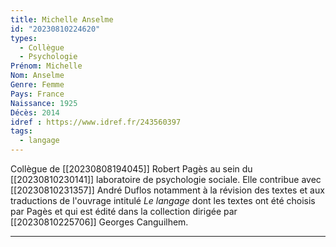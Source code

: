 ```yaml
---
title: Michelle Anselme
id: "20230810224620"
types:
  - Collègue
  - Psychologie
Prénom: Michelle
Nom: Anselme
Genre: Femme
Pays: France
Naissance: 1925
Décès: 2014
idref : https://www.idref.fr/243560397
tags:
  - langage
---
```



Collègue de [[20230808194045]] Robert Pagès au sein du [[20230810230141]] laboratoire de psychologie sociale.  Elle contribue avec [[20230810231357]] André Duflos notamment à la révision des textes et aux traductions de l'ouvrage intitulé *Le langage* dont les textes ont été choisis par Pagès et qui est édité dans la collection dirigée par [[20230810225706]] Georges Canguilhem.


---

